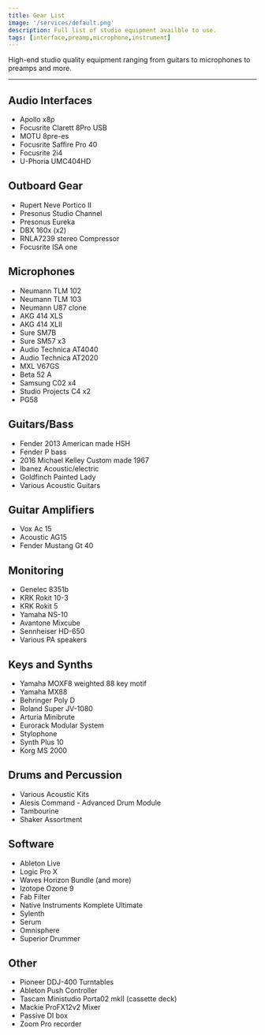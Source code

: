 ```yaml
---
title: Gear List
image: '/services/default.png'
description: Full list of studio equipment availble to use.
tags: [interface,preamp,microphone,instrument]
---
```

High-end studio quality equipment ranging from guitars to microphones to preamps and more.

- - -

## Audio Interfaces
- Apollo x8p
- Focusrite Clarett 8Pro USB
- MOTU 8pre-es
- Focusrite Saffire Pro 40
- Focusrite 2i4
- U-Phoria UMC404HD

## Outboard Gear
- Rupert Neve Portico II
- Presonus Studio Channel
- Presonus Eureka
- DBX 160x (x2)
- RNLA7239 stereo Compressor
- Focusrite ISA one

## Microphones
- Neumann TLM 102
- Neumann TLM 103
- Neumann U87 clone
- AKG 414 XLS
- AKG 414 XLII
- Sure SM7B
- Sure SM57 x3
- Audio Technica  AT4040
- Audio Technica  AT2020
- MXL V67GS
- Beta 52 A
- Samsung C02 x4
- Studio Projects C4 x2
- PG58 

## Guitars/Bass
- Fender 2013 American made HSH 
- Fender P bass 
- 2016 Michael Kelley Custom made 1967 
- Ibanez Acoustic/electric
- Goldfinch Painted Lady
- Various Acoustic Guitars

## Guitar Amplifiers
- Vox Ac 15
- Acoustic AG15
- Fender Mustang Gt 40

## Monitoring
- Genelec 8351b
- KRK Rokit 10-3
- KRK Rokit 5
- Yamaha NS-10
- Avantone Mixcube
- Sennheiser HD-650
- Various PA speakers

## Keys and Synths
- Yamaha MOXF8 weighted 88 key motif
- Yamaha MX88
- Behringer Poly D
- Roland Super JV-1080
- Arturia Minibrute
- Eurorack Modular System
- Stylophone
- Synth Plus 10
- Korg MS 2000

## Drums and Percussion
- Various Acoustic Kits
- Alesis Command - Advanced Drum Module
- Tambourine
- Shaker Assortment

## Software
- Ableton Live
- Logic Pro X
- Waves Horizon Bundle (and more)
- Izotope Ozone 9
- Fab Filter
- Native Instruments Komplete Ultimate
- Sylenth
- Serum
- Omnisphere
- Superior Drummer

## Other
- Pioneer DDJ-400 Turntables
- Ableton Push Controller
- Tascam Ministudio Porta02 mkII (cassette deck)
- Mackie ProFX12v2 Mixer
- Passive DI box
- Zoom Pro recorder



